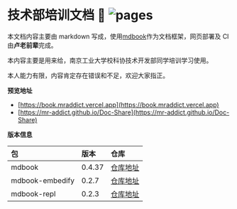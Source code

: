 # 技术部培训文档 👻 ![pages](https://github.com/MR-Addict/Doc-Share/actions/workflows/pages.yml/badge.svg)

本文档内容主要由 markdown 写成，使用[mdbook](https://rust-lang.github.io/mdBook/)作为文档框架，网页部署及 CI 由**卢老前辈**完成。

本内容主要是用来给，南京工业大学校科协技术开发部同学培训学习使用。

本人能力有限，内容肯定存在错误和不足，欢迎大家指正。

**预览地址**

- [https://book.mraddict.vercel.app](https://book.mraddict.vercel.app)
- [https://mr-addict.github.io/Doc-Share](https://mr-addict.github.io/Doc-Share)

**版本信息**

| 包              | 版本   | 仓库                                                                        |
| :-------------- | :----- | :-------------------------------------------------------------------------- |
| mdbook          | 0.4.37 | [仓库地址](https://github.com/rust-lang/mdBook/releases/tag/v0.4.37)        |
| mdbook-embedify | 0.2.7  | [仓库地址](https://github.com/MR-Addict/mdbook-embedify/releases/tag/0.2.7) |
| mdbook-repl     | 0.2.3  | [仓库地址](https://github.com/MR-Addict/mdbook-repl/releases/tag/0.2.3)     |

